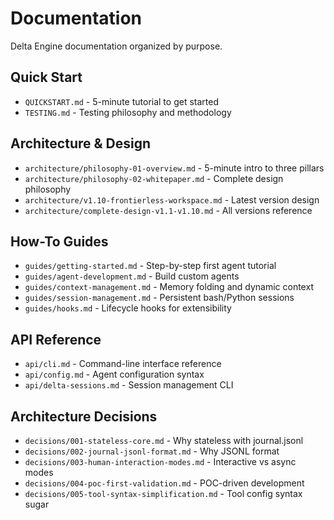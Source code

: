 # Documentation

Delta Engine documentation organized by purpose.

## Quick Start
- `QUICKSTART.md` - 5-minute tutorial to get started
- `TESTING.md` - Testing philosophy and methodology

## Architecture & Design
- `architecture/philosophy-01-overview.md` - 5-minute intro to three pillars
- `architecture/philosophy-02-whitepaper.md` - Complete design philosophy
- `architecture/v1.10-frontierless-workspace.md` - Latest version design
- `architecture/complete-design-v1.1-v1.10.md` - All versions reference

## How-To Guides
- `guides/getting-started.md` - Step-by-step first agent tutorial
- `guides/agent-development.md` - Build custom agents
- `guides/context-management.md` - Memory folding and dynamic context
- `guides/session-management.md` - Persistent bash/Python sessions
- `guides/hooks.md` - Lifecycle hooks for extensibility

## API Reference
- `api/cli.md` - Command-line interface reference
- `api/config.md` - Agent configuration syntax
- `api/delta-sessions.md` - Session management CLI

## Architecture Decisions
- `decisions/001-stateless-core.md` - Why stateless with journal.jsonl
- `decisions/002-journal-jsonl-format.md` - Why JSONL format
- `decisions/003-human-interaction-modes.md` - Interactive vs async modes
- `decisions/004-poc-first-validation.md` - POC-driven development
- `decisions/005-tool-syntax-simplification.md` - Tool config syntax sugar